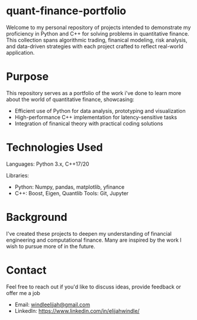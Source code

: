 # quant-finance-portfolio
Welcome to my personal repository of projects intended to demonstrate my proficiency in Python and C++ for solving problems in quantitative finance. This collection spans algorithmic trading, finanical modeling, risk analysis, and data-driven strategies with each project crafted to reflect real-world application.

# Purpose
This repository serves as a portfolio of the work i've done to learn more about the world of quantitative finance, showcasing:
- Efficient use of Python for data analysis, prototyping and visualization
- High-performance C++ implementation for latency-sensitive tasks
- Integration of finanical theory with practical coding solutions

# Technologies Used
Languages: Python 3.x, C++17/20

Libraries:
- Python: Numpy, pandas, matplotlib, yfinance
- C++: Boost, Eigen, Quantlib
Tools: Git, Jupyter

# Background
I've created these projects to deepen my understanding of financial engineering and computational finance. Many are inspired by the work I wish to pursue more of in the future.

# Contact
Feel free to reach out if you'd like to discuss ideas, provide feedback or offer me a job
- Email: windleelijah@gmail.com
- LinkedIn: https://www.linkedin.com/in/elijahwindle/
